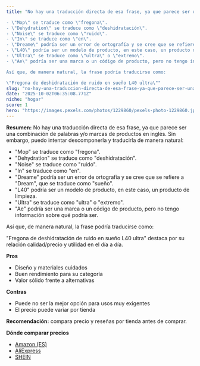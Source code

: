 ```yaml
---
title: "No hay una traducción directa de esa frase, ya que parece ser una combinación de palabras y/o marcas de productos en inglés. Sin embargo, puedo intentar descomponerla y traducirla de manera natural:

- \"Mop\" se traduce como \"fregona\".
- \"Dehydration\" se traduce como \"deshidratación\".
- \"Noise\" se traduce como \"ruido\".
- \"In\" se traduce como \"en\".
- \"Dreame\" podría ser un error de ortografía y se cree que se refiere a \"Dream\", que se traduce como \"sueño\".
- \"L40\" podría ser un modelo de producto, en este caso, un producto de limpieza.
- \"Ultra\" se traduce como \"ultra\" o \"extremo\".
- \"Ae\" podría ser una marca o un código de producto, pero no tengo información sobre qué podría ser.

Así que, de manera natural, la frase podría traducirse como:

\"Fregona de deshidratación de ruido en sueño L40 ultra\""
slug: "no-hay-una-traduccion-directa-de-esa-frase-ya-que-parece-ser-una-combinacion-de-"
date: "2025-10-02T06:35:08.771Z"
niche: "hogar"
score: 1
hero: "https://images.pexels.com/photos/1229860/pexels-photo-1229860.jpeg?auto=compress&cs=tinysrgb&fit=crop&h=627&w=1200&auto=compress&cs=tinysrgb&w=1200&h=675&fit=crop"
---
```


**Resumen:** No hay una traducción directa de esa frase, ya que parece ser una combinación de palabras y/o marcas de productos en inglés. Sin embargo, puedo intentar descomponerla y traducirla de manera natural:

- "Mop" se traduce como "fregona".
- "Dehydration" se traduce como "deshidratación".
- "Noise" se traduce como "ruido".
- "In" se traduce como "en".
- "Dreame" podría ser un error de ortografía y se cree que se refiere a "Dream", que se traduce como "sueño".
- "L40" podría ser un modelo de producto, en este caso, un producto de limpieza.
- "Ultra" se traduce como "ultra" o "extremo".
- "Ae" podría ser una marca o un código de producto, pero no tengo información sobre qué podría ser.

Así que, de manera natural, la frase podría traducirse como:

"Fregona de deshidratación de ruido en sueño L40 ultra" destaca por su relación calidad/precio y utilidad en el día a día.

**Pros**
- Diseño y materiales cuidados
- Buen rendimiento para su categoría
- Valor sólido frente a alternativas

**Contras**
- Puede no ser la mejor opción para usos muy exigentes
- El precio puede variar por tienda

**Recomendación:** compara precio y reseñas por tienda antes de comprar.

**Dónde comparar precios**
- [Amazon (ES)](https://www.amazon.es/s?k=No%20hay%20una%20traducci%C3%B3n%20directa%20de%20esa%20frase%2C%20ya%20que%20parece%20ser%20una%20combinaci%C3%B3n%20de%20palabras%20y%2Fo%20marcas%20de%20productos%20en%20ingl%C3%A9s.%20Sin%20embargo%2C%20puedo%20intentar%20descomponerla%20y%20traducirla%20de%20manera%20natural%3A%0A%0A-%20%22Mop%22%20se%20traduce%20como%20%22fregona%22.%0A-%20%22Dehydration%22%20se%20traduce%20como%20%22deshidrataci%C3%B3n%22.%0A-%20%22Noise%22%20se%20traduce%20como%20%22ruido%22.%0A-%20%22In%22%20se%20traduce%20como%20%22en%22.%0A-%20%22Dreame%22%20podr%C3%ADa%20ser%20un%20error%20de%20ortograf%C3%ADa%20y%20se%20cree%20que%20se%20refiere%20a%20%22Dream%22%2C%20que%20se%20traduce%20como%20%22sue%C3%B1o%22.%0A-%20%22L40%22%20podr%C3%ADa%20ser%20un%20modelo%20de%20producto%2C%20en%20este%20caso%2C%20un%20producto%20de%20limpieza.%0A-%20%22Ultra%22%20se%20traduce%20como%20%22ultra%22%20o%20%22extremo%22.%0A-%20%22Ae%22%20podr%C3%ADa%20ser%20una%20marca%20o%20un%20c%C3%B3digo%20de%20producto%2C%20pero%20no%20tengo%20informaci%C3%B3n%20sobre%20qu%C3%A9%20podr%C3%ADa%20ser.%0A%0AAs%C3%AD%20que%2C%20de%20manera%20natural%2C%20la%20frase%20podr%C3%ADa%20traducirse%20como%3A%0A%0A%22Fregona%20de%20deshidrataci%C3%B3n%20de%20ruido%20en%20sue%C3%B1o%20L40%20ultra%22&tag=teknovashop25-21)
- [AliExpress](https://www.aliexpress.com/wholesale?SearchText=No%20hay%20una%20traducci%C3%B3n%20directa%20de%20esa%20frase%2C%20ya%20que%20parece%20ser%20una%20combinaci%C3%B3n%20de%20palabras%20y%2Fo%20marcas%20de%20productos%20en%20ingl%C3%A9s.%20Sin%20embargo%2C%20puedo%20intentar%20descomponerla%20y%20traducirla%20de%20manera%20natural%3A%0A%0A-%20%22Mop%22%20se%20traduce%20como%20%22fregona%22.%0A-%20%22Dehydration%22%20se%20traduce%20como%20%22deshidrataci%C3%B3n%22.%0A-%20%22Noise%22%20se%20traduce%20como%20%22ruido%22.%0A-%20%22In%22%20se%20traduce%20como%20%22en%22.%0A-%20%22Dreame%22%20podr%C3%ADa%20ser%20un%20error%20de%20ortograf%C3%ADa%20y%20se%20cree%20que%20se%20refiere%20a%20%22Dream%22%2C%20que%20se%20traduce%20como%20%22sue%C3%B1o%22.%0A-%20%22L40%22%20podr%C3%ADa%20ser%20un%20modelo%20de%20producto%2C%20en%20este%20caso%2C%20un%20producto%20de%20limpieza.%0A-%20%22Ultra%22%20se%20traduce%20como%20%22ultra%22%20o%20%22extremo%22.%0A-%20%22Ae%22%20podr%C3%ADa%20ser%20una%20marca%20o%20un%20c%C3%B3digo%20de%20producto%2C%20pero%20no%20tengo%20informaci%C3%B3n%20sobre%20qu%C3%A9%20podr%C3%ADa%20ser.%0A%0AAs%C3%AD%20que%2C%20de%20manera%20natural%2C%20la%20frase%20podr%C3%ADa%20traducirse%20como%3A%0A%0A%22Fregona%20de%20deshidrataci%C3%B3n%20de%20ruido%20en%20sue%C3%B1o%20L40%20ultra%22)
- [SHEIN](https://www.shein.com/pdsearch/No%20hay%20una%20traducci%C3%B3n%20directa%20de%20esa%20frase%2C%20ya%20que%20parece%20ser%20una%20combinaci%C3%B3n%20de%20palabras%20y%2Fo%20marcas%20de%20productos%20en%20ingl%C3%A9s.%20Sin%20embargo%2C%20puedo%20intentar%20descomponerla%20y%20traducirla%20de%20manera%20natural%3A%0A%0A-%20%22Mop%22%20se%20traduce%20como%20%22fregona%22.%0A-%20%22Dehydration%22%20se%20traduce%20como%20%22deshidrataci%C3%B3n%22.%0A-%20%22Noise%22%20se%20traduce%20como%20%22ruido%22.%0A-%20%22In%22%20se%20traduce%20como%20%22en%22.%0A-%20%22Dreame%22%20podr%C3%ADa%20ser%20un%20error%20de%20ortograf%C3%ADa%20y%20se%20cree%20que%20se%20refiere%20a%20%22Dream%22%2C%20que%20se%20traduce%20como%20%22sue%C3%B1o%22.%0A-%20%22L40%22%20podr%C3%ADa%20ser%20un%20modelo%20de%20producto%2C%20en%20este%20caso%2C%20un%20producto%20de%20limpieza.%0A-%20%22Ultra%22%20se%20traduce%20como%20%22ultra%22%20o%20%22extremo%22.%0A-%20%22Ae%22%20podr%C3%ADa%20ser%20una%20marca%20o%20un%20c%C3%B3digo%20de%20producto%2C%20pero%20no%20tengo%20informaci%C3%B3n%20sobre%20qu%C3%A9%20podr%C3%ADa%20ser.%0A%0AAs%C3%AD%20que%2C%20de%20manera%20natural%2C%20la%20frase%20podr%C3%ADa%20traducirse%20como%3A%0A%0A%22Fregona%20de%20deshidrataci%C3%B3n%20de%20ruido%20en%20sue%C3%B1o%20L40%20ultra%22)
